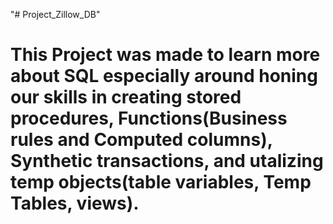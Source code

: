 "# Project_Zillow_DB" 
# This Project was made to learn more about SQL especially around honing our skills in creating stored procedures, Functions(Business rules and Computed columns), Synthetic transactions, and utalizing temp objects(table variables, Temp Tables, views).
